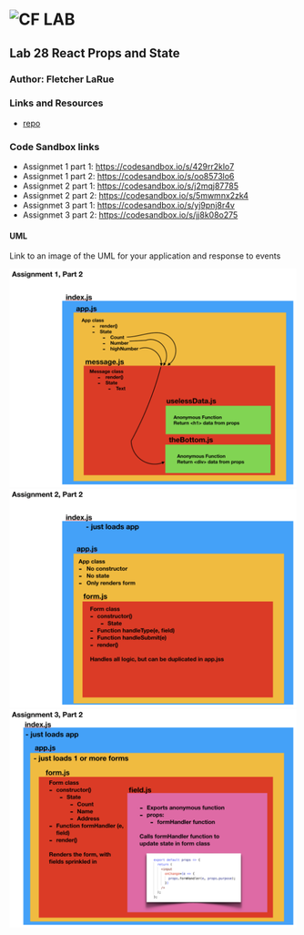 ![CF](http://i.imgur.com/7v5ASc8.png) LAB
=================================================

## Lab 28 React Props and State

### Author: Fletcher LaRue

### Links and Resources
* [repo](https://github.com/asdFletcher/28-props-and-state)

### Code Sandbox links
* Assignmet 1 part 1: https://codesandbox.io/s/429rr2klo7
* Assignmet 1 part 2: https://codesandbox.io/s/oo8573lo6
* Assignmet 2 part 1: https://codesandbox.io/s/j2mqj87785
* Assignmet 2 part 2: https://codesandbox.io/s/5mwmnx2zk4
* Assignmet 3 part 1: https://codesandbox.io/s/yj9pnj8r4v
* Assignmet 3 part 2: https://codesandbox.io/s/jj8k08o275

#### UML
Link to an image of the UML for your application and response to events

![assignment 1 part 2](/assets/a1p2.png)
![assignment 2 part 2](/assets/a2p2.png)
![assignment 3 part 2](/assets/a3p2.png)

